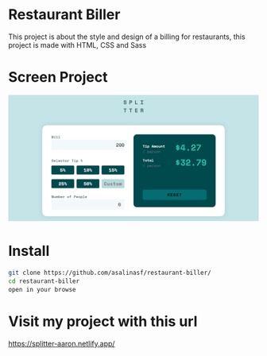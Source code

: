 # Restaurant Biller

This project is about the style and design of a billing for restaurants, this project is made with HTML, CSS and Sass
 
# Screen Project  
<div align="center">
<img src="img/screen.png" >
</div>


# Install
```sh
git clone https://github.com/asalinasf/restaurant-biller/
cd restaurant-biller
open in your browse
```

# Visit my project with this url

https://splitter-aaron.netlify.app/
